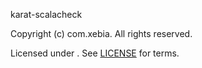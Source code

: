 [comment]: <> (Don't edit this file!)
[comment]: <> (It is automatically updated after every release of https://github.com/47degrees/.github)
[comment]: <> (If you want to suggest a change, please open a PR or issue in that repository)

karat-scalacheck

Copyright (c)  com.xebia. All rights reserved.

Licensed under . See [LICENSE](LICENSE.md) for terms.